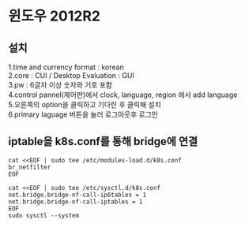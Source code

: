 # 윈도우 2012R2

## 설치 
1.time and currency format : korean  
2.core : CUI / Desktop Evaluation : GUI  
3.pw : 6글자 이상 숫자와 기호 포함  
4.control pannel(제어판)에서 clock, language, region 에서 add language  
5.오른쪽의 option을 클릭하고 기다린 후 클릭해 설치  
6.primary laguage 버튼을 눌러 로그아웃후 로그인
    
## iptable을 k8s.conf를 통해 bridge에 연결

    cat <<EOF | sudo tee /etc/modules-load.d/k8s.conf
    br_netfilter
    EOF

    cat <<EOF | sudo tee /etc/sysctl.d/k8s.conf
    net.bridge.bridge-nf-call-ip6tables = 1
    net.bridge.bridge-nf-call-iptables = 1
    EOF
    sudo sysctl --system
    
